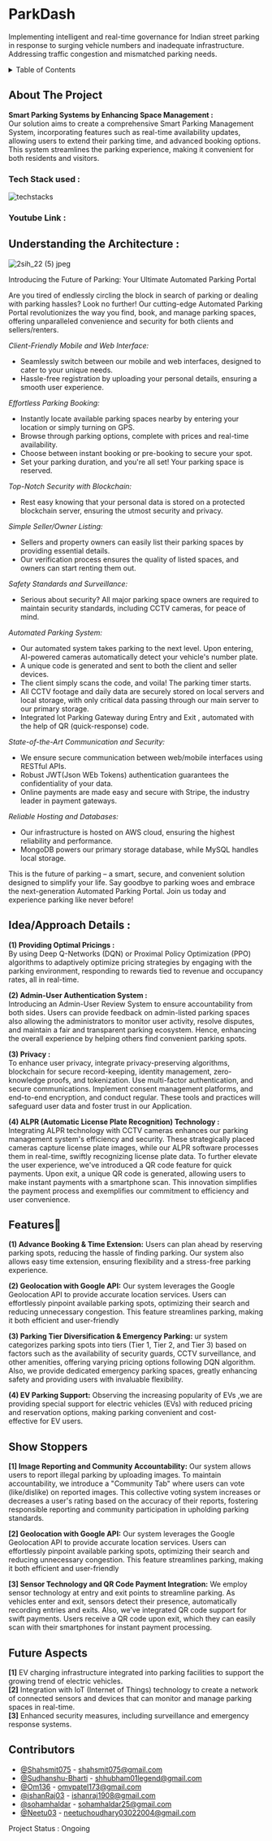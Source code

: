 # ParkDash
Implementing intelligent and real-time governance for Indian street parking in response to surging vehicle numbers and inadequate infrastructure. Addressing traffic congestion and mismatched parking needs.

<!-- TABLE OF CONTENTS -->
<details>
  <summary>Table of Contents</summary>
  <ol>
    <li>
      <a href="#about-the-project">About The Project</a>
    </li>
    <li>
    <a href="#tech-stack-used">Tech Stack used</a>
    </li>
    <li>
      <a href="#youtube-link">Youtube Link</a>
    </li>
    <li><a href="#idea/approach-details">Idea/Approach Details</a></li>
    <li><a href="#features">Features</a></li>
    <li><a href="#show-stoppers">Show Stoppers</a></li>
    <li><a href="#future-aspects">Future Aspects</a></li>
    <li><a href="#contact">Contributors</a></li>
  </ol>
</details>



<!-- ABOUT THE PROJECT -->
## About The Project
**Smart Parking Systems by Enhancing Space Management :**<br> Our solution aims to create a comprehensive Smart Parking Management System, incorporating features such as real-time availability updates, allowing users to extend their parking time, and advanced booking options. This system streamlines the parking experience, making it convenient for both residents and visitors.



### Tech Stack used : 
![techstacks](https://github.com/Shahsmit075/ParkDash/assets/119691937/4b5f3105-2f52-47cf-aa2f-06e8c4892256)
<!-- GETTING STARTED -->

### Youtube Link :  

## Understanding the Architecture : 
![2sih_22 (5) jpeg](https://github.com/Shahsmit075/ParkDash/assets/119691937/ef8e8f6b-8182-459d-b99d-3d14e7480926)

Introducing the Future of Parking: Your Ultimate Automated Parking Portal

Are you tired of endlessly circling the block in search of parking or dealing with parking hassles? Look no further! Our cutting-edge Automated Parking Portal revolutionizes the way you find, book, and manage parking spaces, offering unparalleled convenience and security for both clients and sellers/renters.

*Client-Friendly Mobile and Web Interface:*
- Seamlessly switch between our mobile and web interfaces, designed to cater to your unique needs.
- Hassle-free registration by uploading your personal details, ensuring a smooth user experience.

*Effortless Parking Booking:*
- Instantly locate available parking spaces nearby by entering your location or simply turning on GPS.
- Browse through parking options, complete with prices and real-time availability.
- Choose between instant booking or pre-booking to secure your spot.
- Set your parking duration, and you're all set! Your parking space is reserved.

*Top-Notch Security with Blockchain:*
- Rest easy knowing that your personal data is stored on a protected blockchain server, ensuring the utmost security and privacy.

*Simple Seller/Owner Listing:*
- Sellers and property owners can easily list their parking spaces by providing essential details.
- Our verification process ensures the quality of listed spaces, and owners can start renting them out.

*Safety Standards and Surveillance:*
- Serious about security? All major parking space owners are required to maintain security standards, including CCTV cameras, for peace of mind.

*Automated Parking System:*
- Our automated system takes parking to the next level. Upon entering, AI-powered cameras automatically detect your vehicle's number plate.
- A unique code is generated and sent to both the client and seller devices.
- The client simply scans the code, and voila! The parking timer starts.
- All CCTV footage and daily data are securely stored on local servers and local storage, with only critical data passing through our main server to our primary storage.
- Integrated Iot Parking Gateway during Entry and Exit , automated with the help of QR (quick-response) code.

*State-of-the-Art Communication and Security:*
- We ensure secure communication between web/mobile interfaces using RESTful APIs.
- Robust JWT(Json WEb Tokens) authentication guarantees the confidentiality of your data.
- Online payments are made easy and secure with Stripe, the industry leader in payment gateways.

*Reliable Hosting and Databases:*
- Our infrastructure is hosted on AWS cloud, ensuring the highest reliability and performance.
- MongoDB powers our primary storage database, while MySQL handles local storage.

This is the future of parking – a smart, secure, and convenient solution designed to simplify your life. Say goodbye to parking woes and embrace the next-generation Automated Parking Portal. Join us today and experience parking like never before!

## Idea/Approach Details :
**(1) Providing Optimal Pricings :**<br> By using Deep Q-Networks (DQN) or Proximal Policy Optimization (PPO) algorithms to adaptively optimize pricing strategies by engaging with the parking environment, responding to rewards tied to revenue and occupancy rates, all in real-time.<br>

**(2) Admin-User Authentication System :**<br>
Introducing an Admin-User Review System to ensure accountability from both sides. Users can provide feedback on admin-listed parking spaces also allowing the administrators to monitor user activity, resolve disputes, and maintain a fair and transparent parking ecosystem. Hence, enhancing the overall experience by helping others find convenient parking spots.<br>

**(3) Privacy :**<br> To enhance user privacy, integrate privacy-preserving algorithms, blockchain for secure record-keeping, identity management, zero-knowledge proofs, and tokenization. Use multi-factor authentication, and secure communications. Implement consent management platforms, and end-to-end encryption, and conduct regular. These tools and practices will safeguard user data and foster trust in our Application.<br>

**(4) ALPR (Automatic License Plate Recognition) Technology :**<br>Integrating ALPR technology with CCTV cameras enhances our parking management system's efficiency and security. These strategically placed cameras capture license plate images, while our ALPR software processes them in real-time, swiftly recognizing license plate data. To further elevate the user experience, we've introduced a QR code feature for quick payments. Upon exit, a unique QR code is generated, allowing users to make instant payments with a smartphone scan. This innovation simplifies the payment process and exemplifies our commitment to efficiency and user convenience.<br>

<!-- USAGE EXAMPLES -->
## Features🌟
**(1) Advance Booking & Time Extension:** Users can plan ahead by reserving parking spots, reducing the hassle of finding parking. Our system also allows easy time extension, ensuring flexibility and a stress-free parking experience.<br>

**(2) Geolocation with Google API:** Our system leverages the Google Geolocation API to provide accurate location services. Users can effortlessly pinpoint available parking spots, optimizing their search and reducing unnecessary congestion. This feature streamlines parking, making it both efficient and user-friendly<br>

**(3) Parking Tier Diversification & Emergency Parking:** ur system categorizes parking spots into tiers (Tier 1, Tier 2, and Tier 3) based on factors such as the availability of security guards, CCTV surveillance, and other amenities, offering varying pricing options following DQN algorithm. Also, we provide dedicated emergency parking spaces, greatly enhancing safety and providing users with invaluable flexibility.<br>

**(4) EV Parking Support:** Observing the increasing popularity of EVs ,we are providing special support for electric vehicles (EVs) with reduced pricing and reservation options, making parking convenient and cost-effective for EV users.<br>

## Show Stoppers
 **[1] Image Reporting and Community Accountability:** Our system allows users to report illegal parking by uploading images. To maintain accountability, we introduce a "Community Tab" where users can vote (like/dislike) on reported images. This collective voting system increases or decreases a user's rating based on the accuracy of their reports, fostering responsible reporting and community participation in upholding parking standards.<br>

 **[2] Geolocation with Google API:** Our system leverages the Google Geolocation API to provide accurate location services. Users can effortlessly pinpoint available parking spots, optimizing their search and reducing unnecessary congestion. This feature streamlines parking, making it both efficient and user-friendly<br>
 
 **[3] Sensor Technology and QR Code Payment Integration:** We employ sensor technology at entry and exit points to streamline parking. As vehicles enter and exit, sensors detect their presence, automatically recording entries and exits. Also, we’ve integrated QR code support for swift payments. Users receive a QR code upon exit, which they can easily scan with their smartphones for instant payment processing.<br>

## Future Aspects 
**[1]** EV charging infrastructure integrated into parking facilities to support the growing trend of electric vehicles.<br>
**[2]** Integration with IoT (Internet of Things) technology to create a network of connected sensors and devices that can monitor and manage parking spaces in real-time.<br>
**[3]** Enhanced security measures, including surveillance and emergency response systems.<br>



<!-- CONTACT -->
## Contributors

- [@Shahsmit075](https://github.com/Shahsmit075) - shahsmit075@gmail.com <br>
- [@Sudhanshu-Bharti](https://github.com/Sudhanshu-Bharti) - shhubham01legend@gmail.com <br>
- [@Om136](https://github.com/Om136) - omvpatel173@gmail.com <br>
- [@ishanRaj03](https://github.com/IshanRaj03) - ishanraj1908@gmail.com <br>
- [@sohamhaldar](https://github.com/sohamhaldar) - sohamhaldar25@gmail.com <br>
- [@Neetu03](https://github.com/Neetu03) - neetuchoudhary03022004@gmail.com <br>

Project Status : Ongoing <br>
